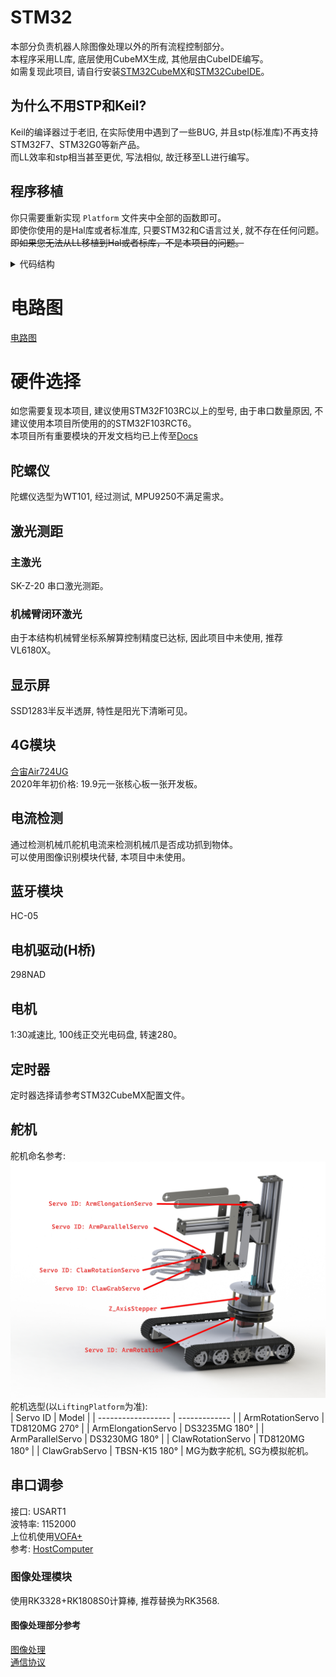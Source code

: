 # STM32
本部分负责机器人除图像处理以外的所有流程控制部分。  
本程序采用LL库, 底层使用CubeMX生成, 其他层由CubeIDE编写。  
如需复现此项目, 请自行安装[STM32CubeMX](https://www.st.com/zh/development-tools/stm32cubemx.html)和[STM32CubeIDE](https://www.st.com/en/development-tools/stm32cubeide.html)。  

## 为什么不用STP和Keil?
Keil的编译器过于老旧, 在实际使用中遇到了一些BUG, 并且stp(标准库)不再支持STM32F7、STM32G0等新产品。  
而LL效率和stp相当甚至更优, 写法相似, 故迁移至LL进行编写。  

## 程序移植
你只需要重新实现 `Platform` 文件夹中全部的函数即可。  
即使你使用的是Hal库或者标准库, 只要STM32和C语言过关, 就不存在任何问题。  
~~即如果您无法从LL移植到Hal或者标库，不是本项目的问题。~~  

<details>
<summary>代码结构</summary>
程序分为应用层, 驱动层, 底层。各层之间解耦合。  
应用层只能通过 `Platform/ports.h` 调用驱动层。  
驱动层只能通过 `Platform/xx.h` 调用底层。  
为了考虑整体移植性, 降低了部分驱动层使用简洁性。  

如无特殊需求, 只需要修改 `App.c` 文件即可实现比赛全流程。  

程序结构:  
```
STM32:
│  .cproject 
│  .project                                 -> 项目文件, 使用STM32CubeIDE打开本文件即可。
│  STM32.ioc                                -> CubeMX配置文件, 使用CubeMX打开本文件进行底层配置。
│  STM32F103RCTX_FLASH.ld
│
├─Drivers                                   -> [ST库文件]
│  ├─CMSIS                                  -> [ST库文件] CMSIS
│  │
│  └─STM32F1xx_HAL_Driver                   -> [ST库文件] STM32的Hal和LL库文件
│
├─Images
│  ├─ChineseFonts                           -> [资源文件] 隶书汉字字模, 字模转换用
│  │      *.bmp
│  │
│  └─SchoolMotto                            -> [资源文件] 校训图, 字模转换用
│          SchoolMotto.bmp
│
├─Inc
│
├─Src
│  │  main.c
│  │  PrivateConfigs.h                      -> [配置文件] 隐私相关配置文件, 如电话号码, 已gitignore。
│  │  RobotConfigs.h                        -> [配置文件] 机器人全局配置文件。
│  │  stm32f1xx_hal_msp.c
│  │  stm32f1xx_it.c                        -> [中断管理] 中断表。
│  │  syscalls.c
│  │  sysmem.c
│  │  system_stm32f1xx.c
│  │
│  ├─App                                    -> [应用层]
│  │  │  App.c                              -> **比赛主要逻辑流程**
│  │  │  App.h
│  │  │
│  │  ├─AppLog                              -> Log库实现
│  │  │  │  AppLog.c
│  │  │  │  AppLog.h
│  │  │  │
│  │  │  └─JustFloat                        -> VOFA 上位机的 `JustFloat` 协议实现
│  │  │          JustFloat.c
│  │  │          JustFloat.h
│  │  │
│  │  ├─ArmControl                          -> 机械臂控制库
│  │  │      ArmControl.h
│  │  │      LiftingPlatform.c              -> 升降台机械臂控制实现
│  │  │      LiftingPlatform.h
│  │  │      MechanicalArm.c                -> 传统机械臂控制实现
│  │  │
│  │  ├─Debug
│  │  │  │  Debug.c                         -> 将串口中断信息整理到`ParameterAdjust`中
│  │  │  │  Debug.h
│  │  │  │
│  │  │  └─ParameterAdjust                  -> 参数调节器
│  │  │          ParameterAdjust.c
│  │  │          ParameterAdjust.h
│  │  │
│  │  ├─Examples                            -> [Examples] 本文件夹下为调用App、Driver、Platform层的函数Demo以及赛题要求的子步骤函数实现。
│  │  │      AllInit.c                      -> [赛题实现] 初始化所有软硬件的Demo
│  │  │      AllInit.h
│  │  │      AngleSensorTest.c              -> [Demo] 测试陀螺仪偏航角的实现
│  │  │      AngleSensorTest.h
│  │  │      BluetoothTest.c                -> [赛题实现] 赛题所要求的蓝牙相关功能
│  │  │      BluetoothTest.h
│  │  │      BroadcastIdentifyResult.c      -> 使用语音播报水果识别结果的实现
│  │  │      BroadcastIdentifyResult.h
│  │  │      CatchApple.c                   -> [赛题实现] 抓取苹果的实现
│  │  │      CatchApple.h
│  │  │      CatchTrashCan.c                -> [赛题实现] 抓取垃圾桶的实现
│  │  │      CatchTrashCan.h
│  │  │      DisplayResult.c                -> [赛题实现] 将识别结果显示在显示屏上的实现
│  │  │      DisplayResult.h
│  │  │      DisplaySchoolMotto.c           -> [赛题实现] 显示校训
│  │  │      DisplaySchoolMotto.h
│  │  │      EmptyTrash.c                   -> [赛题实现] 清空垃圾桶的实现
│  │  │      EmptyTrash.h
│  │  │      Examples.h                     -> [接口文件] 所有Example的头文件
│  │  │      IdentifyFruit.c                -> [赛题实现] 识别水果的实现
│  │  │      IdentifyFruit.h
│  │  │      PlaceApple.c                   -> [赛题实现] 放置水果的实现
│  │  │      PlaceApple.h
│  │  │      PlaceTrashCan.c                -> [赛题实现] 放置垃圾桶的实现
│  │  │      PlaceTrashCan.h
│  │  │      PrepareArmPosition.c           -> [赛题实现] 使机械臂进入准备状态
│  │  │      PrepareArmPosition.h
│  │  │      SendResultViaMessage.c         -> [赛题实现] 将识别结果通过短信发送到指定手机
│  │  │      SendResultViaMessage.h
│  │  │      ThrowApple.c                   -> [赛题实现] 扔苹果
│  │  │      ThrowApple.h
│  │  │      WashApple.c                    -> [赛题实现] 洗苹果
│  │  │      WashApple.h
│  │  │
│  │  ├─FastMatch                           -> [协议解析] 一个简单协议解析器
│  │  │      FastMatch.h
│  │  │
│  │  ├─MotionControl                       -> [运动控制] 运动控制实现
│  │  │      MotionControl.c
│  │  │      MotionControl.h
│  │  │
│  │  ├─PID                                 -> [PID] PID算法实现
│  │  │      PID.c
│  │  │      PID.h
│  │  │
│  │  ├─Timer                               -> [定时器] 系统框架定时器
│  │  │      Timer.c
│  │  │      Timer.h
│  │  │
│  │  ├─TOF
│  │  ├─UI                                  -> [UI] 简单UI实现
│  │  │      DrawPicture.c                  -> 绘制图像
│  │  │      DrawPicture.h
│  │  │      DrawText.c                     -> 绘制文本
│  │  │      DrawText.h
│  │  │      OfficialScriptChineseFont.c    -> 隶书汉语字体库
│  │  │      OfficialScriptChineseFont.h
│  │  │      SchoolMotto.c                  -> 校训图片库
│  │  │      SchoolMotto.h
│  │  │      UI.h                           -> UI接口文件
│  │  │
│  │  └─VoicePlayer                         -> [VoicePlayer] 语音播报框架
│  │          VoicePlayer.c
│  │          VoicePlayer.h
│  │
│  ├─Drivers                                -> [驱动层]
│  │  │  Drivers.c                          -> 驱动层初始化API实现
│  │  │  Drivers.h
│  │  │
│  │  ├─Bluetooth                           -> [Driver] HC-05蓝牙驱动
│  │  │      Bluetooth.c
│  │  │      Bluetooth.h
│  │  │
│  │  ├─DF_PlayerMini                       -> [Driver] DF Player Mini 语音播放器驱动
│  │  │      DF_PlayerMini.c
│  │  │      DF_PlayerMini.h
│  │  │
│  │  ├─Encoder                             -> [Driver] 编码器驱动
│  │  │      Encoder.c
│  │  │      Encoder.h
│  │  │
│  │  ├─ImageProcessingModule               -> [Driver] 图像处理模块驱动(即协议解析器)
│  │  │      ImageProcessingModule.c
│  │  │      ImageProcessingModule.h
│  │  │
│  │  ├─INA219                              -> [Driver] INA219电流传感器驱动
│  │  │      INA219.c
│  │  │      INA219.h
│  │  │
│  │  ├─Luat                                -> [Driver] Air724UG 4G 模块AT驱动
│  │  │      Luat.c
│  │  │      Luat.h
│  │  │
│  │  ├─Motor                               -> [Driver] H桥电机驱动板驱动
│  │  │      Motor.c
│  │  │      Motor.h
│  │  │
│  │  ├─Servo                               -> [Driver] 舵机驱动
│  │  │      Servo.c
│  │  │      Servo.h
│  │  │
│  │  ├─SimpleProtocolPraise                -> [Driver] 简单协议解析器
│  │  │      SimpleProtocolPraise.h
│  │  │
│  │  ├─SKTOF                               -> [Driver] SK TOF 驱动
│  │  │      SKTOF.c
│  │  │      SKTOF.h
│  │  │
│  │  ├─SSD1283                             -> [Driver] SSD1283 屏幕驱动
│  │  │      SSD1283.c
│  │  │      SSD1283.h
│  │  │
│  │  ├─Stepper                             -> [Driver] 步进驱动
│  │  │      Stepper.c
│  │  │      Stepper.h
│  │  │
│  │  ├─VL6180X                             -> [Driver] VL6180X 短距离TOF 驱动
│  │  │  ├─Core
│  │  │  │      vl6180x_api.c
│  │  │  │      vl6180x_api.h
│  │  │  │      vl6180x_cfg.h
│  │  │  │      vl6180x_def.h
│  │  │  │      vl6180x_i2c.c
│  │  │  │      vl6180x_i2c.h
│  │  │  │
│  │  │  └─Platform
│  │  │          vl6180x_easy_api.c         -> [Driver] VL6180X 驱动简易接口实现
│  │  │          vl6180x_easy_api.h
│  │  │          vl6180x_platform.c
│  │  │          vl6180x_platform.h
│  │  │          vl6180x_types.h
│  │  │
│  │  └─WT101                               -> [Driver] WT101 陀螺仪 驱动
│  │          WT101.c
│  │          WT101.h
│  │
│  └─Platform                               -> 底层, 用于适配LL库。如果想要移植到Hal库或标准库, 请关注本文件夹。
│      │  ports.c                           -> [Platform] 底层初始化API实现
│      │  ports.h
│      │
│      ├─Clock                              -> [Platform] 系统时钟实现。
│      │      Clock.c
│      │      Clock.h
│      │      Readme.md
│      │
│      ├─EncoderPorts                       -> [Platform] 编码器底层接口。
│      │      Encoder.md
│      │      EncoderPorts.c
│      │      EncoderPorts.h
│      │
│      ├─GPIO                               -> [Platform] GPIO底层接口。
│      │      GPIO.c
│      │      GPIO.h
│      │
│      ├─I2C                                -> [Platform] I2C底层接口。
│      │      I2C.c
│      │      I2C.h
│      │
│      ├─Interrupts                         -> [Platform] 中断底层接口。
│      │  │  Interrupts.h
│      │  │
│      │  ├─ExternalInterrupts              -> [Platform] 外部中断
│      │  ├─TimerInterrupts                 -> [Platform] 定时器中断
│      │  │      TimerInterrupts.c
│      │  │      TimerInterrupts.h
│      │  │
│      │  └─USARTInterrupts                 -> [Platform] 串口中断
│      │          USARTInterrupts.c
│      │          USARTInterrupts.h
│      │
│      ├─PWM                                -> [Platform] PWM底层实现
│      │      PWM.c
│      │      PWM.h
│      │
│      ├─SPI                                -> [Platform] SPI底层实现
│      │      SPI.c
│      │      SPI.h
│      │
│      └─USART                              -> [Platform] 串口底层实现
│              USART.c
│              USART.h
│
├─Startup
│      startup_stm32f103rctx.s
│
└─Voices                                    -> [资源文件] 语音播报原素材, 请使用本文件下的素材文件进行播报。
        00*.mp3
```
</details>

# 电路图  
[电路图](../PCB_Project/)  

# 硬件选择
如您需要复现本项目, 建议使用STM32F103RC以上的型号, 由于串口数量原因, 不建议使用本项目所使用的的STM32F103RCT6。  
本项目所有重要模块的开发文档均已上传至[Docs](../Docs/)  
## 陀螺仪
陀螺仪选型为WT101, 经过测试, MPU9250不满足需求。  

## 激光测距
### 主激光
SK-Z-20 串口激光测距。  
### 机械臂闭环激光
由于本结构机械臂坐标系解算控制精度已达标, 因此项目中未使用, 推荐VL6180X。  

## 显示屏
SSD1283半反半透屏, 特性是阳光下清晰可见。  

## 4G模块
[合宙Air724UG](https://www.openluat.com/product_center/product_detail?id=12)  
2020年年初价格: 19.9元一张核心板一张开发板。  

## 电流检测
通过检测机械爪舵机电流来检测机械爪是否成功抓到物体。  
可以使用图像识别模块代替, 本项目中未使用。  

## 蓝牙模块
HC-05  

## 电机驱动(H桥)
298NAD  

## 电机
1:30减速比, 100线正交光电码盘, 转速280。  

## 定时器  
定时器选择请参考STM32CubeMX配置文件。  

## 舵机
舵机命名参考: 
![](../Images/LiftingPlatformAnnotationPicture2.jpg)  
舵机选型(以`LiftingPlatform`为准):  
| Servo ID           | Model         |
| ------------------ | ------------- |
| ArmRotationServo   | TD8120MG 270° |
| ArmElongationServo | DS3235MG 180° |
| ArmParallelServo   | DS3230MG 180° |
| ClawRotationServo  | TD8120MG 180° |
| ClawGrabServo      | TBSN-K15 180° |
MG为数字舵机, SG为模拟舵机。  


## 串口调参
接口: USART1  
波特率: 1152000  
上位机使用[VOFA+](https://www.vofa.plus/)  
参考: [HostComputer](../HostComputer/VOFAConfig/Readme.md)  

### 图像处理模块  
使用RK3328+RK1808S0计算棒, 推荐替换为RK3568.  
#### 图像处理部分参考    
[图像处理](../ImageProcessing/Readme.md)  
[通信协议](../ImageProcessing/Protocol.md)  
